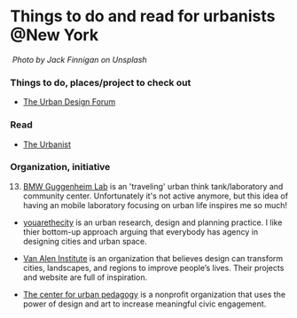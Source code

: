 
# Things to do and read for urbanists @New York

![]()
*Photo by Jack Finnigan on Unsplash*

### Things to do, places/project to check out

- [The Urban Design Forum](https://www.aiaseattle.org/committees/urban-design-forum/)

### Read

- [The Urbanist](https://www.theurbanist.org/)

### Organization, initiative

13. [BMW Guggenheim Lab](http://www.bmwguggenheimlab.org/) is an 'traveling' urban think tank/laboratory and community center. Unfortunately it's not active anymore, but this idea of having an mobile laboratory focusing on urban life inspires me so much!

- [youarethecity](http://www.youarethecity.com/) is an urban research, design and planning practice. I like thier bottom-up approach arguing that everybody has agency in designing cities and urban space.

- [Van Alen Institute](https://www.vanalen.org/) is an organization that believes design can transform cities, landscapes, and regions to improve people’s lives. Their projects and website are full of inspiration.

- [The center for urban pedagogy](http://welcometocup.org/) is a nonprofit organization that uses the power of design and art to increase meaningful civic engagement.
